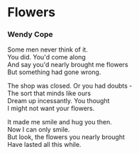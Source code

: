 # Flowers  
  
### Wendy Cope  
  
Some men never think of it.  
You did. You'd come along  
And say you'd nearly brought me flowers  
But something had gone wrong.  
  
The shop was closed. Or you had doubts -  
The sort that minds like ours  
Dream up incessantly. You thought  
I might not want your flowers.  
  
It made me smile and hug you then.  
Now I can only smile.  
But look, the flowers you nearly brought  
Have lasted all this while.  
  
